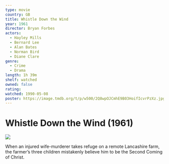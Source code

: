 ```yaml
---
type: movie
country: GB
title: Whistle Down the Wind
year: 1961
director: Bryan Forbes
actors:
  - Hayley Mills
  - Bernard Lee
  - Alan Bates
  - Norman Bird
  - Diane Clare
genre:
  - Crime
  - Drama
length: 1h 39m
shelf: watched
owned: false
rating:
watched: 1990-05-08
poster: https://image.tmdb.org/t/p/w500/2Q8wpOJCmhE9B03HoifIcvrPzXz.jpg
---
```


# Whistle Down the Wind (1961)

![](https://image.tmdb.org/t/p/w500/2Q8wpOJCmhE9B03HoifIcvrPzXz.jpg)

When an injured wife-murderer takes refuge on a remote Lancashire farm, the farmer’s three children mistakenly believe him to be the Second Coming of Christ.